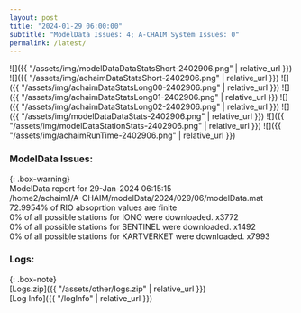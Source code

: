 ```yaml
---
layout: post
title: "2024-01-29 06:00:00"
subtitle: "ModelData Issues: 4; A-CHAIM System Issues: 0"
permalink: /latest/
---
```


![]({{ "/assets/img/modelDataDataStatsShort-2402906.png" | relative_url }})
![]({{ "/assets/img/achaimDataStatsShort-2402906.png" | relative_url }})
![]({{ "/assets/img/achaimDataStatsLong00-2402906.png" | relative_url }})
![]({{ "/assets/img/achaimDataStatsLong01-2402906.png" | relative_url }})
![]({{ "/assets/img/achaimDataStatsLong02-2402906.png" | relative_url }})
![]({{ "/assets/img/modelDataDataStats-2402906.png" | relative_url }})
![]({{ "/assets/img/modelDataStationStats-2402906.png" | relative_url }})
![]({{ "/assets/img/achaimRunTime-2402906.png" | relative_url }})


### ModelData Issues:  
  
{: .box-warning}  
 ModelData report for 29-Jan-2024 06:15:15   
 /home2/achaim1/A-CHAIM/modelData/2024/029/06/modelData.mat   
 72.9954% of RIO absoprtion values are finite   
 0% of all possible stations for IONO were downloaded. x3772   
 0% of all possible stations for SENTINEL were downloaded. x1492   
 0% of all possible stations for KARTVERKET were downloaded. x7993   
  


### Logs:  
  
{: .box-note}  
[Logs.zip]({{ "/assets/other/logs.zip" | relative_url }})  
[Log Info]({{ "/logInfo" | relative_url }})  
